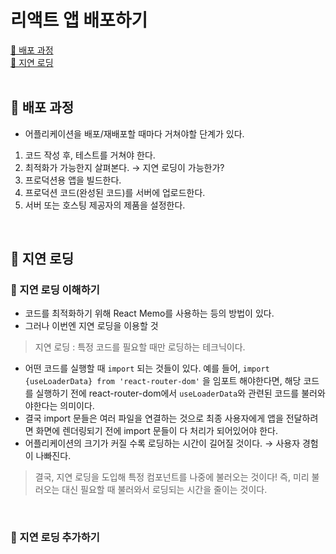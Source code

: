 # 리액트 앱 배포하기

[📌 배포 과정](#-배포-과정)<br>
[📌 지연 로딩](#-지연-로딩)<br>
<br>

## 📌 배포 과정

- 어플리케이션을 배포/재배포할 때마다 거쳐야할 단계가 있다.

1. 코드 작성 후, 테스트를 거쳐야 한다.
2. 최적화가 가능한지 살펴본다. &rarr; 지연 로딩이 가능한가?
3. 프로덕션용 앱을 빌드한다.
4. 프로덕션 코드(완성된 코드)를 서버에 업로드한다.
5. 서버 또는 호스팅 제공자의 제품을 설정한다.

<br>

## 📌 지연 로딩

### 📖 지연 로딩 이해하기

- 코드를 최적화하기 위해 React Memo를 사용하는 등의 방법이 있다.
- 그러나 이번엔 지연 로딩을 이용할 것

> 지연 로딩 : 특정 코드를 필요할 때만 로딩하는 테크닉이다.

- 어떤 코드를 실행할 때 `import` 되는 것들이 있다. 예를 들어, `import {useLoaderData} from 'react-router-dom'` 을 임포트 해야한다면, 해당 코드를 실행하기 전에 react-router-dom에서 `useLoaderData`와 관련된 코드를 불러와야한다는 의미이다.
- 결국 import 문들은 여러 파일을 연결하는 것으로 최종 사용자에게 앱을 전달하려면 화면에 렌더링되기 전에 import 문들이 다 처리가 되어있어야 한다.
- 어플리케이션의 크기가 커질 수록 로딩하는 시간이 길어질 것이다. &rarr; 사용자 경험이 나빠진다.

> 결국, 지연 로딩을 도입해 특정 컴포넌트를 나중에 불러오는 것이다! 즉, 미리 불러오는 대신 필요할 때 불러와서 로딩되는 시간을 줄이는 것이다.

<br>

### 📖 지연 로딩 추가하기
